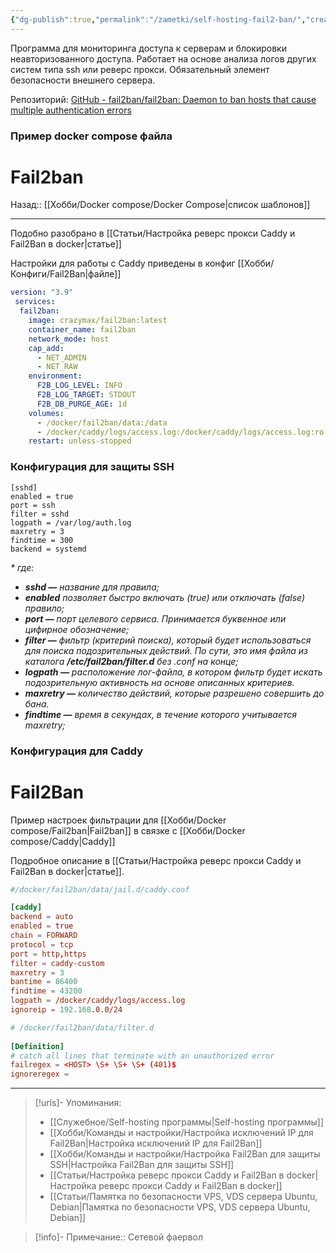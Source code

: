 ```yaml
---
{"dg-publish":true,"permalink":"/zametki/self-hosting-fail2-ban/","created":"2024-07-03 20:50","updated":"2024-09-24T23:31:01+03:00"}
---
```


Программа для мониторинга доступа к серверам и блокировки неавторизованного доступа. Работает на основе анализа логов других систем типа ssh или реверс прокси. Обязательный элемент безопасности внешнего сервера.

Репозиторий: [GitHub - fail2ban/fail2ban: Daemon to ban hosts that cause multiple authentication errors](https://github.com/fail2ban/fail2ban)
### Пример docker compose файла

<div class="transclusion internal-embed is-loaded"><div class="markdown-embed">

<div class="markdown-embed-title">

# Fail2ban

</div>



Назад:: [[Хобби/Docker compose/Docker Compose\|список шаблонов]]

---
Подобно разобрано в [[Статьи/Настройка реверс прокси Caddy и Fail2Ban в docker\|статье]]

Настройки для работы с Caddy приведены в конфиг [[Хобби/Конфиги/Fail2Ban\|файле]] 

```yaml
version: "3.9"
 services:
  fail2ban:
    image: crazymax/fail2ban:latest
    container_name: fail2ban
    network_mode: host
    cap_add:
      - NET_ADMIN
      - NET_RAW
    environment:
      F2B_LOG_LEVEL: INFO
      F2B_LOG_TARGET: STDOUT
      F2B_DB_PURGE_AGE: 1d
    volumes:
      - /docker/fail2ban/data:/data
      - /docker/caddy/logs/access.log:/docker/caddy/logs/access.log:ro
    restart: unless-stopped
```


</div></div>


### Конфигурация для защиты SSH 

<div class="transclusion internal-embed is-loaded"><div class="markdown-embed">





```shell
[sshd]
enabled = true
port = ssh
filter = sshd
logpath = /var/log/auth.log
maxretry = 3
findtime = 300
backend = systemd
```

_\* где:_

-   _**sshd —**_ _название для правила;_
-   _**enabled**_ _позволяет быстро включать (true) или отключать (false) правило;_
-   _**port —**_ _порт целевого сервиса. Принимается буквенное или цифирное обозначение;_
-   _**filter —**_ _фильтр (критерий поиска), который будет использоваться для поиска подозрительных действий. По сути, это имя файла из каталога_ _**/etc/fail2ban/filter.d**_ _без .conf на конце;_
-   _**logpath —**_ _расположение лог-файла, в котором фильтр будет искать подозрительную активность на основе описанных критериев._
-   _**maxretry —**_ _количество действий, которые разрешено совершить до бана._
-   _**findtime —**_ _время в секундах, в течение которого учитывается maxretry;_

</div></div>

### Конфигурация для Caddy

<div class="transclusion internal-embed is-loaded"><div class="markdown-embed">

<div class="markdown-embed-title">

# Fail2Ban

</div>




Пример настроек фильтрации для [[Хобби/Docker compose/Fail2ban\|Fail2ban]] в связке с [[Хобби/Docker compose/Caddy\|Caddy]] 

Подробное описание в [[Статьи/Настройка реверс прокси Caddy и Fail2Ban в docker\|статье]].
```conf
#/docker/fail2ban/data/jail.d/caddy.conf

[caddy]
backend = auto
enabled = true
chain = FORWARD
protocol = tcp
port = http,https
filter = caddy-custom
maxretry = 3
bantime = 86400
findtime = 43200
logpath = /docker/caddy/logs/access.log
ignoreip = 192.168.0.0/24
```

```conf
# /docker/fail2ban/data/filter.d
 
[Definition]
# catch all lines that terminate with an unauthorized error
failregex = <HOST> \S+ \S+ \S+ (401)$
ignoreregex =
```

</div></div>


---
> [!urls]- Упоминания:
> - [[Служебное/Self-hosting программы\|Self-hosting программы]]
> - [[Хобби/Команды и настройки/Настройка исключений IP для Fail2Ban\|Настройка исключений IP для Fail2Ban]]
> - [[Хобби/Команды и настройки/Настройка Fail2Ban для защиты SSH\|Настройка Fail2Ban для защиты SSH]]
> - [[Статьи/Настройка реверс прокси Caddy и Fail2Ban в docker\|Настройка реверс прокси Caddy и Fail2Ban в docker]]
> - [[Статьи/Памятка по безопасности VPS, VDS сервера Ubuntu, Debian\|Памятка по безопасности VPS, VDS сервера Ubuntu, Debian]]

> [!info]-
> Примечание:: Сетевой фаервол
